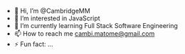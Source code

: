 - 👋 Hi, I’m @CambridgeMM
- 👀 I’m interested in JavaScript
- 🌱 I’m currently learning Full Stack Software Engineering
- 📫 How to reach me cambi.matome@gmail.com
- ⚡ Fun fact: ...

<!---
CambridgeMM/CambridgeMM is a ✨ special ✨ repository because its `README.md` (this file) appears on your GitHub profile.
You can click the Preview link to take a look at your changes.
--->
